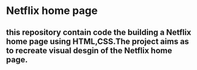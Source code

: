 <h1> Netflix home page</h1>

<h2> this repository contain code the building a Netflix home page  using HTML,CSS.The project aims as to recreate visual desgin of the Netflix home page.</h2>
<img src="./image/Screenshot 2024-12-13 150213.png"alt="">
 
